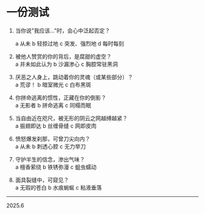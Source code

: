 # 一份测试


1. 当你说"我应该..."时，会心中泛起否定？

   a 从未
   b 轻掠过地
   c 突发、强烈地
   d 每时每刻

3. 被他人赞赏的你的背后，是腐甜的虚空？  
   a 并未如此认为
   b 沙漏渗心
   c 胸腔常驻黑洞

4. 厌恶之人身上，跳动着你的灵魂（或某些部分）？  
   a 荒谬！
   b 暗室微光
   c 白布黑斑

5. 你拼命逃离的惯性，正藏在你的倒影？  
   a 无影者
   b 拼命逃离
   c 同榻而眠

6. 当自由近在咫尺，被无形的阴云之网越缚越紧？  
   a 振翅即达
   b 丝缠骨缝 
   c 网即皮肉

7. 愤怒爆发刹那，可曾刀尖向内？  
   a 从未
   b 刺透心腔
   c 无力举刀

8. 守护半生的信念，渗出气味？  
   a 檀香萦绕
   b 铁锈弥漫
   c 蛆虫蠕动

9. 面具裂缝中，可窥见？  
   a 无瑕的苍白
   b 水痕蜿蜒
   c 粘液垂落

---

2025.6
